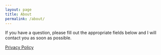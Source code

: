 ```yaml
---
layout: page
title: About
permalink: /about/
---
```


<div>
    <p>
    If you have a question, please fill out the appropriate fields below and I will contact you as soon as possible.
    </p>
    <a href="{{ site.baseurl }}/privacy">Privacy Policy</a>
</div>
